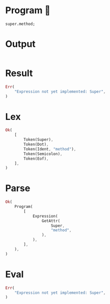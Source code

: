 # Program 🔴

```rustleaf
super.method;
```

# Output

```

```

# Result

```rust
Err(
    "Expression not yet implemented: Super",
)
```

# Lex

```rust
Ok(
    [
        Token(Super),
        Token(Dot),
        Token(Ident, "method"),
        Token(Semicolon),
        Token(Eof),
    ],
)
```

# Parse

```rust
Ok(
    Program(
        [
            Expression(
                GetAttr(
                    Super,
                    "method",
                ),
            ),
        ],
    ),
)
```

# Eval

```rust
Err(
    "Expression not yet implemented: Super",
)
```
